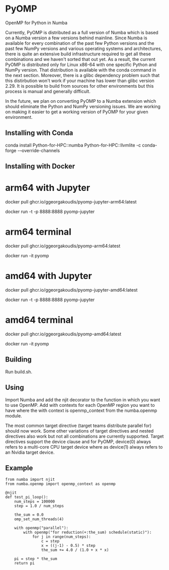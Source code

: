 # PyOMP
OpenMP for Python in Numba

Currently, PyOMP is distributed as a full version of Numba which is based on a Numba version a few versions behind mainline.  Since Numba is available for every combination of the past few Python versions and the past few NumPy versions and various operating systems and architectures, there is quite an extensive build infrastructure required to get all these combinations and we haven't sorted that out yet.  As a result, the current PyOMP is distributed only for Linux x86-64 with one specific Python and NumPy version.  That distribution is available with the conda command in the next section.  Moreover, there is a glibc dependency problem such that this distirbution won't work if your machine has lower than glibc version 2.29.  It is possible to build from sources for other environments but this process is manual and generally difficult.

In the future, we plan on converting PyOMP to a Numba extension which should eliminate the Python and NumPy versioning issues.  We are working on making it easier to get a working version of PyOMP for your given environment.

Installing with Conda
---------------------

conda install Python-for-HPC::numba Python-for-HPC::llvmlite -c conda-forge -–override-channels

Installing with Docker
----------------------

# arm64 with Jupyter
docker pull ghcr.io/ggeorgakoudis/pyomp-jupyter-arm64:latest

docker run -t -p 8888:8888 pyomp-jupyter

# arm64 terminal
docker pull ghcr.io/ggeorgakoudis/pyomp-arm64:latest

docker run -it pyomp 

# amd64 with Jupyter
docker pull ghcr.io/ggeorgakoudis/pyomp-jupyter-amd64:latest

docker run -t -p 8888:8888 pyomp-jupyter

# amd64 terminal
docker pull ghcr.io/ggeorgakoudis/pyomp-amd64:latest

docker run -it pyomp 

Building
--------

Run build.sh.

Using
-----

Import Numba and add the njit decorator to the function in which you want to use OpenMP.
Add with contexts for each OpenMP region you want to have where the with context is
openmp_context from the numba.openmp module.

The most common target directive (target teams distribute parallel for) should now work.
Some other variations of target directives and nested directives also work but not all
combinations are currently supported.  Target directives support the device clause and
for PyOMP, device(0) always refers to a multi-core CPU target device where as device(1)
always refers to an Nvidia target device.

Example
-------

    from numba import njit
    from numba.openmp import openmp_context as openmp

    @njit
    def test_pi_loop():
        num_steps = 100000
        step = 1.0 / num_steps

        the_sum = 0.0
        omp_set_num_threads(4)

        with openmp("parallel"):
            with openmp("for reduction(+:the_sum) schedule(static)"):
                for j in range(num_steps):
                    c = step
                    x = ((j-1) - 0.5) * step
                    the_sum += 4.0 / (1.0 + x * x)

        pi = step * the_sum
        return pi

